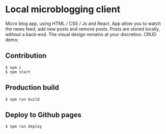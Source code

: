 # Local microblogging client

Micro blog app, using  HTML / CSS / Js and React. App allow you to watch the news feed, add new posts and remove posts. Posts are stored locally, without a back-end. The visual design remains at your discretion.
CRUD demo;

## Contribution

    $ npm i
    $ npm start

## Production build

    $ npm run build

## Deploy to Github pages

    $ npm run deploy
